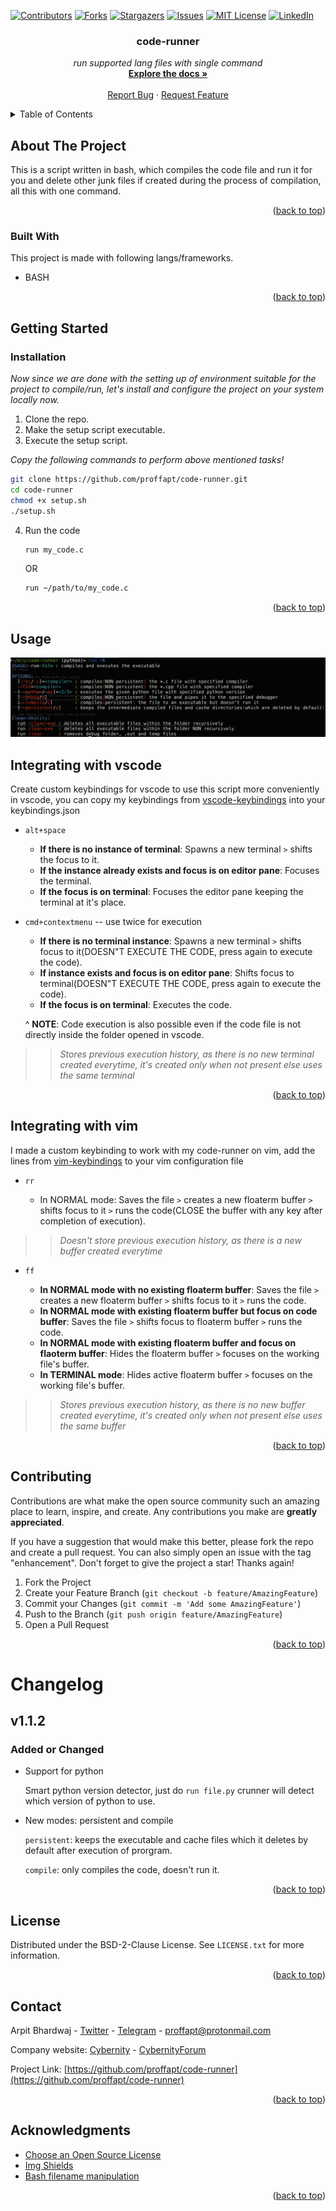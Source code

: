 <div id="top"></div>


<!-- PROJECT SHIELDS -->
<!-- https://www.markdownguide.org/basic-syntax/#reference-style-links-->
[![Contributors][contributors-shield]][contributors-url]
[![Forks][forks-shield]][forks-url]
[![Stargazers][stars-shield]][stars-url]
[![Issues][issues-shield]][issues-url]
[![MIT License][license-shield]][license-url]
[![LinkedIn][linkedin-shield]][linkedin-url]


  <h3 align="center">code-runner</h3>

  <p align="center">
    <i>run supported lang files with single command</i>
    <br />
    <a href="https://github.com/proffapt/code-runner"><strong>Explore the docs »</strong></a>
    <br />
    <br />
    <a href="https://github.com/proffapt/code-runner/issues">Report Bug</a>
    ·
    <a href="https://github.com/proffapt/code-runner/issues">Request Feature</a>
  </p>
</div>


<!-- TABLE OF CONTENTS -->
<details>
  <summary>Table of Contents</summary>
  <ol>
    <li>
      <a href="#about-the-project">About The Project</a>
      <ul>
        <li><a href="#built-with">Built With</a></li>
      </ul>
    </li>
    <li>
      <a href="#getting-started">Getting Started</a>
      <ul>
        <li><a href="#installation">Installation</a></li>
      </ul>
    </li>
    <li><a href="#usage">Usage</a></li>
    <li><a href="#integrating-with-vscode">Integrating with vscode</a></li>
    <li><a href="#integrating-with-vim">Integrating with vim</a></li>
    <li><a href="#contributing">Contributing</a></li>
    <li><a href="#changelog">Change.log</a></li>
    <li><a href="#license">License</a></li>
    <li><a href="#contact">Contact</a></li>
    <li><a href="#acknowledgments">Acknowledgments</a></li>
  </ol>
</details>

<!-- ABOUT THE PROJECT -->
## About The Project

This is a script written in bash, which compiles the code file and run it for you and delete other junk files if created during the process of compilation, all this with one command.

<p align="right">(<a href="#top">back to top</a>)</p>

### Built With

This project is made with following langs/frameworks.

* BASH

<p align="right">(<a href="#top">back to top</a>)</p>


<!-- GETTING STARTED -->
## Getting Started

### Installation

_Now since we are done with the setting up of environment suitable for the project to compile/run, let's install and configure the project on your system locally now._

1. Clone the repo.
2. Make the setup script executable.
3. Execute the setup script.

_Copy the following commands to perform above mentioned tasks!_
   ```sh
   git clone https://github.com/proffapt/code-runner.git
   cd code-runner
   chmod +x setup.sh
   ./setup.sh
   ```
4. Run the code
   ```sh
   run my_code.c
   ```
   OR
   ```sh
   run ~/path/to/my_code.c
   ```

<p align="right">(<a href="#top">back to top</a>)</p>


<!-- USAGE EXAMPLES -->
## Usage

<div align="center">
  <a href="https://github.com/proffapt/code-runner">
    <img src="images/usage.png" alt="product screenshot">
  </a>
</div>

<div id="integrating-with-vscode"></div>

## Integrating with vscode

Create custom keybindings for vscode to use this script more conveniently in vscode, you can copy my keybindings from [vscode-keybindings](https://github.com/proffapt/code-runner/blob/main/vscode-keybindings) into your keybindings.json

* `alt+space` 

	- **If there is no instance of terminal**: Spawns a new terminal `>` shifts the focus to it.
	- **If the instance already exists and focus is on editor pane**: Focuses the terminal.
	- **If the focus is on terminal**: Focuses the editor pane keeping the terminal at it's place.

* `cmd+contextmenu` -- use twice for execution

	- **If there is no terminal instance**: Spawns a new terminal `>` shifts focus to it(DOESN"T EXECUTE THE CODE, press again to execute the code).
	- **If instance exists and focus is on editor pane**: Shifts focus to terminal(DOESN"T EXECUTE THE CODE, press again to execute the code).
	- **If the focus is on terminal**: Executes the code.

	^ **NOTE**: Code execution is also possible even if the code file is not directly inside the folder opened in vscode.

>> _Stores previous execution history, as there is no new terminal created everytime, it's created only when not present else uses the same terminal_

<p align="right">(<a href="#top">back to top</a>)</p>

<div id="integrating-with-vim"></div>

## Integrating with vim

I made a custom keybinding to work with my code-runner on vim, add the lines from [vim-keybindings](https://github.com/proffapt/code-runner/blob/main/vim-keybindings) to your vim configuration file

* `rr` 

	- In NORMAL mode: Saves the file `>`  creates a new floaterm buffer `>` shifts focus to it `>` runs the code(CLOSE the buffer with any key after completion of execution).

>> _Doesn't store previous execution history, as there is a new buffer created everytime_

* `ff` 

	- **In NORMAL mode with no existing floaterm buffer**: Saves the file `>` creates a new floaterm buffer `>` shifts focus to it `>` runs the code.
	- **In NORMAL mode with existing floaterm buffer but focus on code buffer**: Saves the file `>` shifts focus to floaterm buffer `>` runs the code.
	- **In NORMAL mode with existing floaterm buffer and focus on flaoterm buffer**: Hides the floaterm buffer `>` focuses on the working file's buffer.
	- **In TERMINAL mode**: Hides active floaterm buffer `>` focuses on the working file's buffer. 

>> _Stores previous execution history, as there is no new buffer created everytime, it's created only when not present else uses the same buffer_


<p align="right">(<a href="#top">back to top</a>)</p>

<!-- CONTRIBUTING -->
## Contributing

Contributions are what make the open source community such an amazing place to learn, inspire, and create. Any contributions you make are **greatly appreciated**.

If you have a suggestion that would make this better, please fork the repo and create a pull request. You can also simply open an issue with the tag "enhancement".
Don't forget to give the project a star! Thanks again!

1. Fork the Project
2. Create your Feature Branch (`git checkout -b feature/AmazingFeature`)
3. Commit your Changes (`git commit -m 'Add some AmazingFeature'`)
4. Push to the Branch (`git push origin feature/AmazingFeature`)
5. Open a Pull Request

<p align="right">(<a href="#top">back to top</a>)</p>


<!-- Changelog -->
# Changelog

## v1.1.2

### Added or Changed
- Support for python

	Smart python version detector, just do `run file.py` crunner will detect which version of python to use.

- New modes: persistent and compile

	`persistent`: keeps the executable and cache files which it deletes by default after execution of prorgram.
	
	`compile`: only compiles the code, doesn't run it.

<p align="right">(<a href="#top">back to top</a>)</p>


<!-- LICENSE -->
## License

Distributed under the BSD-2-Clause License. See `LICENSE.txt` for more information.

<p align="right">(<a href="#top">back to top</a>)</p>


<!-- CONTACT -->
## Contact

Arpit Bhardwaj - [Twitter](https://twitter.com/proffapt) - [Telegram](https://t.me/proffapt) - proffapt@protonmail.com

Company website: [Cybernity](https://cybernity.org) - [CybernityForum](https://cybernity.group)

Project Link: [https://github.com/proffapt/code-runner](https://github.com/proffapt/code-runner)

<p align="right">(<a href="#top">back to top</a>)</p>


<!-- ACKNOWLEDGMENTS -->
## Acknowledgments

* [Choose an Open Source License](https://choosealicense.com)
* [Img Shields](https://shields.io)
* [Bash filename manipulation](https://stackoverflow.com/a/965069)


<p align="right">(<a href="#top">back to top</a>)</p>


<!-- MARKDOWN LINKS & IMAGES -->

[contributors-shield]: https://img.shields.io/github/contributors/proffapt/code-runner.svg?style=for-the-badge
[contributors-url]: https://github.com/proffapt/code-runner/graphs/contributors
[forks-shield]: https://img.shields.io/github/forks/proffapt/code-runner.svg?style=for-the-badge
[forks-url]: https://github.com/proffapt/code-runner/network/members
[stars-shield]: https://img.shields.io/github/stars/proffapt/code-runner.svg?style=for-the-badge
[stars-url]: https://github.com/proffapt/code-runner/stargazers
[issues-shield]: https://img.shields.io/github/issues/proffapt/code-runner.svg?style=for-the-badge
[issues-url]: https://github.com/proffapt/code-runner/issues
[license-shield]: https://img.shields.io/github/license/proffapt/code-runner.svg?style=for-the-badge
[license-url]: https://github.com/proffapt/code-runner/blob/master/LICENSE.txt
[linkedin-shield]: https://img.shields.io/badge/-LinkedIn-black.svg?style=for-the-badge&logo=linkedin&colorB=555
[linkedin-url]: https://linkedin.com/in/proffapt

